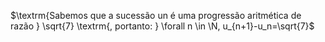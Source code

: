 $\textrm{Sabemos que a sucessão un  é uma progressão aritmética de razão } \sqrt{7} \textrm{, portanto: } \forall n \in \N, u_{n+1}-u_n=\sqrt{7}$